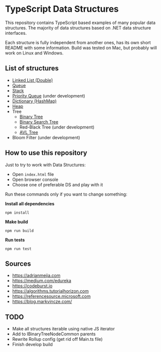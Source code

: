 # TypeScript Data Structures

This repository contains TypeScript based examples of many
popular data structures. The majority of data structures based on .NET data structure interfaces.

Each structure is fully independent from another ones, has its own short README with some information.
Build was tested on Mac, but probably will work on Linux and Windows.

## List of structures

-   [Linked List (Double)](src/LinkedList)
-   [Queue](src/Queue)
-   [Stack](src/Stack)
-   [Priority Queue](src/PriorityQueue) (under development)
-   [Dictionary (HashMap)](src/Dictionary)
-   [Heap](src/Heap)
-   Tree
    -   [Binary Tree](src/Tree/BinaryTree)
    -   [Binary Search Tree](src/Tree/BinarySearchTree)
    -   Red-Black Tree (under development)
    -   [AVL Tree](src/Tree/AVLTree)
-   Bloom Filter (under development)

## How to use this repository

Just to try to work with Data Structures:

-   Open `index.html` file
-   Open browser console
-   Choose one of preferable DS and play with it

Run these commands only if you want to change something:

**Install all dependencies**

```
npm install
```

**Make build**

```
npm run build
```

**Run tests**

```
npm run test
```

## Sources

-   https://adrianmejia.com
-   https://medium.com/edureka
-   https://codeburst.io
-   https://algorithms.tutorialhorizon.com
-   https://referencesource.microsoft.com
-   https://blog.markvincze.com/

## TODO

-   Make all structures iterable using native JS iterator
-   Add to IBinaryTreeNodeCommon parents
-   Rewrite Rollup config (get rid off Main.ts file)
-   Finish develop build
